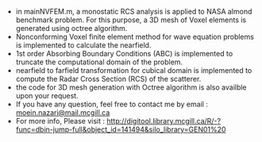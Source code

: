  - in mainNVFEM.m, a monostatic RCS analysis is applied to NASA almond benchmark problem. For this purpose, a 3D mesh of Voxel elements is generated using octree algorithm.
- Nonconforming Voxel finite element method for wave equation problems is implemented to calculate the nearfield.
- 1st order Absorbing Boundary Conditions (ABC) is implemented to truncate the computational domain of the problem.
- nearfield to farfield transformation for cubical domain is implemented to compute the Radar Cross Section (RCS) of the scatterer. 
- the code for 3D mesh generation with Octree algorithm is also availble upon your request.
- If you have any question, feel free to contact me by email : moein.nazari@mail.mcgill.ca
- For more info, Please visit : http://digitool.library.mcgill.ca/R/-?func=dbin-jump-full&object_id=141494&silo_library=GEN01%20